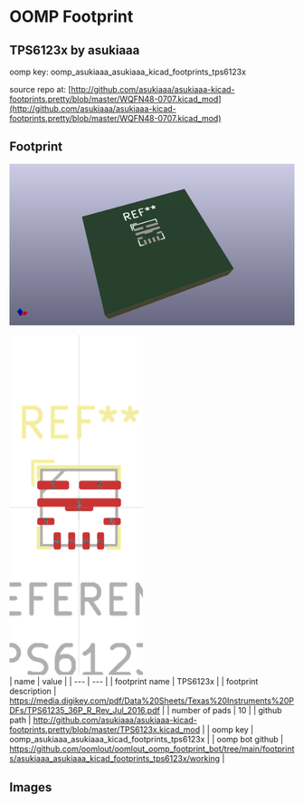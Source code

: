 # OOMP Footprint  
## TPS6123x  by asukiaaa  
  
oomp key: oomp_asukiaaa_asukiaaa_kicad_footprints_tps6123x  
  
source repo at: [http://github.com/asukiaaa/asukiaaa-kicad-footprints.pretty/blob/master/WQFN48-0707.kicad_mod](http://github.com/asukiaaa/asukiaaa-kicad-footprints.pretty/blob/master/WQFN48-0707.kicad_mod)  
## Footprint  
  
[![working_kicad_pcb_3d.png](working_kicad_pcb_3d_600.png)](working_kicad_pcb_3d.png)  
  
[![working.png](working_600.png)](working.png)  
| name | value | 
| --- | --- | 
| footprint name | TPS6123x | 
| footprint description | https://media.digikey.com/pdf/Data%20Sheets/Texas%20Instruments%20PDFs/TPS61235_36P_R_Rev_Jul_2016.pdf | 
| number of pads | 10 | 
| github path | http://github.com/asukiaaa/asukiaaa-kicad-footprints.pretty/blob/master/TPS6123x.kicad_mod | 
| oomp key | oomp_asukiaaa_asukiaaa_kicad_footprints_tps6123x | 
| oomp bot github | https://github.com/oomlout/oomlout_oomp_footprint_bot/tree/main/footprints/asukiaaa_asukiaaa_kicad_footprints_tps6123x/working | 
## Images  
